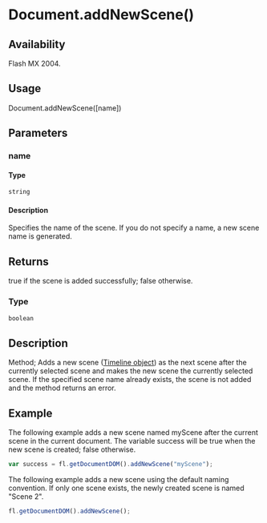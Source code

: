 # Document.addNewScene()

## Availability

Flash MX 2004.

## Usage

Document.addNewScene([name])

## Parameters

### **name**

#### Type

```typescript
string
```

#### Description

Specifies the name of the scene. If you do not specify a name, a new scene name is generated.

## Returns

true if the scene is added successfully; false otherwise.

### Type

```typescript
boolean
```

## Description

Method; Adds a new scene ([Timeline object](../Timeline_object/Timeline_summary.md)) as the next scene after the currently selected scene and makes the new scene the currently selected scene. If the specified scene name already exists, the scene is not added and the method returns an error.

## Example

The following example adds a new scene named myScene after the current scene in the current document. The variable success will be true when the new scene is created; false otherwise.

```javascript
var success = fl.getDocumentDOM().addNewScene("myScene");
```

The following example adds a new scene using the default naming convention. If only one scene exists, the newly created scene is named "Scene 2".

```javascript
fl.getDocumentDOM().addNewScene();
```
